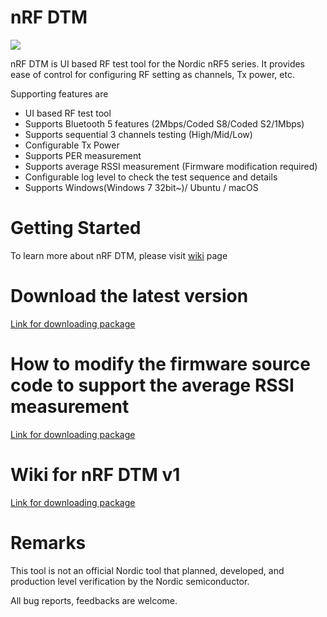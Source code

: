 # nRF DTM

<img src="https://github.com/olleheugene/nRF-DTM/blob/master/pics/DTM_USAGE.gif">

nRF DTM is UI based RF test tool for the Nordic nRF5 series.
It provides ease of control for configuring RF setting as channels, Tx power, etc.

Supporting features are 
- UI based RF test tool
- Supports Bluetooth 5 features (2Mbps/Coded S8/Coded S2/1Mbps)
- Supports sequential 3 channels testing   (High/Mid/Low)
- Configurable Tx Power
- Supports PER measurement
- Supports average RSSI measurement (Firmware modification required)
- Configurable log level to check the test sequence and details
- Supports Windows(Windows 7 32bit~)/ Ubuntu / macOS

# Getting Started
To learn more about nRF DTM, please visit [wiki](https://github.com/olleheugene/nRF-DTM/wiki) page

# Download the latest version
[Link for downloading package](https://github.com/olleheugene/nRF-DTM/archive/v2.0.zip)

# How to modify the firmware source code to support the average RSSI measurement
[Link for downloading package](https://github.com/olleheugene/nRF-DTM/archive/v2.0.zip)

# Wiki for nRF DTM v1
[Link for downloading package](https://github.com/olleheugene/nRF-DTM/archive/v1.0.zip)

# Remarks 
This tool is not an official Nordic tool that planned, developed, and production level verification by the Nordic semiconductor.

All bug reports, feedbacks are welcome.
